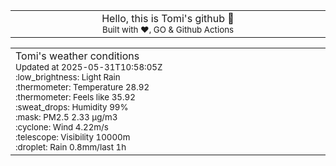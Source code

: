 
<div align="center">
<table>
<tbody>
<td align="center">
<img width="2000" height="0"><br>
Hello, this is Tomi's github 👋<br>
<sup>Built with ❤️, GO & Github Actions</sup><br>
<img width="2000" height="0">
</td>
</tbody>
</table>
</div>
<table>
<tbody>
<td align="left">
<img width="2000" height="0"><br>
Tomi's weather conditions<br>
<sup>Updated at 2025-05-31T10:58:05Z</sup><br>
<sup>:low_brightness: Light Rain</sup><br>
<sup>:thermometer: Temperature 28.92 </sup><br>
<sup>:thermometer: Feels like 35.92</sup><br>
<sup>:sweat_drops: Humidity 99%</sup><br>
<sup>:mask: PM2.5 2.33 μg/m3</sup><br>
<sup>:cyclone: Wind 4.22m/s </sup><br>
<sup>:telescope: Visibility 10000m </sup><br>
<sup>:droplet: Rain 0.8mm/last 1h </sup><br>
<img width="2000" height="0">
</td>
<td align="left">
<img width="2000" height="0"><br>
<br>
<img width="2000" height="0">
</td>
</tbody>
</table>
</div>
    